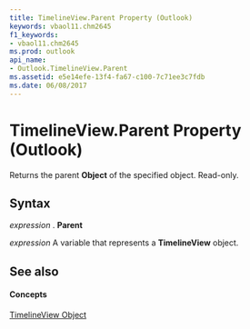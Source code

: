 ```yaml
---
title: TimelineView.Parent Property (Outlook)
keywords: vbaol11.chm2645
f1_keywords:
- vbaol11.chm2645
ms.prod: outlook
api_name:
- Outlook.TimelineView.Parent
ms.assetid: e5e14efe-13f4-fa67-c100-7c71ee3c7fdb
ms.date: 06/08/2017
---
```



# TimelineView.Parent Property (Outlook)

Returns the parent **Object** of the specified object. Read-only.


## Syntax

 _expression_ . **Parent**

 _expression_ A variable that represents a **TimelineView** object.


## See also


#### Concepts


[TimelineView Object](timelineview-object-outlook.md)

